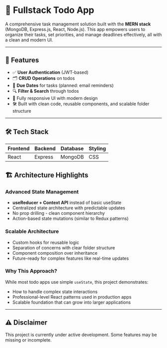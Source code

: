 # 📝 Fullstack Todo App

A comprehensive task management solution built with the **MERN stack** (MongoDB, Express.js, React, Node.js). This app empowers users to organize their tasks, set priorities, and manage deadlines effectively, all with a clean and modern UI.

---

## 🚀 Features

- ✅ **User Authentication** (JWT-based)
- 🗂️ **CRUD Operations** on todos
- 📅 **Due Dates** for tasks (planned: email reminders)
- 🔍 **Filter & Search** through todos
- 📱 Fully responsive UI with modern design
- 🛠️ Built with clean code, reusable components, and scalable folder structure

---

## 🛠️ Tech Stack

| Frontend | Backend | Database | Styling |
|---------|---------|----------|---------|
| React   | Express | MongoDB  | CSS |

## 🏗️ **Architecture Highlights**

### **Advanced State Management**
- **useReducer + Context API** instead of basic useState
- Centralized state architecture with predictable updates
- No prop drilling - clean component hierarchy
- Action-based state mutations (similar to Redux patterns)

### **Scalable Architecture**
- Custom hooks for reusable logic
- Separation of concerns with clear folder structure
- Component composition over inheritance
- Future-ready for complex features like real-time updates

### **Why This Approach?**
While most todo apps use simple `useState`, this project demonstrates:
- How to handle complex state interactions
- Professional-level React patterns used in production apps
- Scalable foundation that can grow into larger applications

---
## ⚠️ Disclaimer
This project is currently under active development. Some features may be missing or incomplete. 


